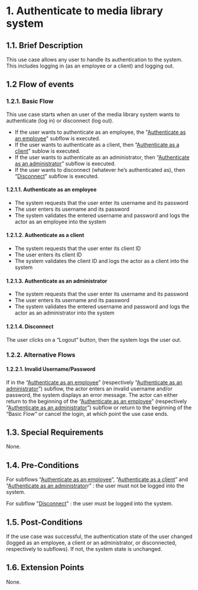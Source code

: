 # 1. Authenticate to media library system

## 1.1. Brief Description

This use case allows any user to handle its authentication to the system. This includes logging in (as an employee or a client) and logging out.

## 1.2 Flow of events

### 1.2.1. Basic Flow

This use case starts when an user of the media library system wants to authenticate (log in) or disconnect (log out).

* If the user wants to authenticate as an employee, the "[Authenticate as an employee](#1211-authenticate-as-an-employee)" subflow is executed.
* If the user wants to authenticate as a client, then “[Authenticate as a client](#1212-authenticate-as-a-client)” sublow is executed.
* If the user wants to authenticate as an administrator, then “[Authenticate as an administrator](#1213-authenticate-as-an-administrator)” subflow is executed.
* If the user wants to disconnect (whatever he’s authenticated as), then “[Disconnect](#1214-disconnect)” subflow is executed.

#### 1.2.1.1. Authenticate as an employee

* The system requests that the user enter its username and its password
* The user enters its username and its password
* The system validates the entered username and password and logs the actor as an employee into the system

#### 1.2.1.2. Authenticate as a client

* The system requests that the user enter its client ID
* The user enters its client ID
* The system validates the client ID and logs the actor as a client into the system

#### 1.2.1.3. Authenticate as an administrator

* The system requests that the user enter its username and its password
* The user enters its username and its password
* The system validates the entered username and password and logs the actor as an administrator into the system

#### 1.2.1.4. Disconnect

The user clicks on a “Logout” button, then the system logs the user out.

### 1.2.2. Alternative Flows

#### 1.2.2.1. Invalid Username/Password

If in the “[Authenticate as an employee](#1211-authenticate-as-an-employee)” (respectively “[Authenticate as an administrator](#1213-authenticate-as-an-administrator)”) subflow, the actor enters an invalid username and/or password, the system displays an error message. The actor can either return to the beginning of the “[Authenticate as an employee](#1211-authenticate-as-an-employee)” (respectively “[Authenticate as an administrator](#1213-authenticate-as-an-administrator)”) subflow or return to the beginning of the “Basic Flow” or cancel the login, at which point the use case ends.

## 1.3. Special Requirements

None.

## 1.4. Pre-Conditions

For subflows “[Authenticate as an employee](#1211-authenticate-as-an-employee)”, “[Authenticate as a client](#1212-authenticate-as-a-client)” and “[Authenticate as an administrator](#1213-authenticate-as-an-administrator)r” : the user must not be logged into the system.

For subflow "[Disconnect](#1214-disconnect)" : the user must be logged into the system.

## 1.5. Post-Conditions

If the use case was successful, the authentication state of the user changed (logged as an employee, a client or an administrator, or disconnected, respectively to subflows). If not, the system state is unchanged.

## 1.6. Extension Points

None.